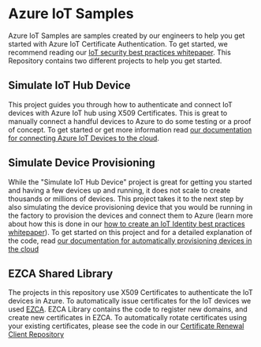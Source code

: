 # Azure IoT Samples
Azure IoT Samples are samples created by our engineers to help you get started with Azure IoT Certificate Authentication. To get started, we recommend reading our [IoT security best practices whitepaper](https://docs.keytos.io/azure-pki/azure-iot-hub/security-best-practices/). This Repository contains two different projects to help you get started.

## Simulate IoT Hub Device
This project guides you through how to authenticate and connect IoT devices with Azure IoT hub using X509 Certificates. This is great to manually connect a handful devices to Azure to do some testing or a proof of concept. To get started or get more information read [our documentation for connecting Azure IoT Devices to the cloud](https://docs.keytos.io/azure-pki/azure-iot-hub/certificate-based-authentication/).

## Simulate Device Provisioning
While the "Simulate IoT Hub Device" project is great for getting you started and having a few devices up and running, it does not scale to create thousands or millions of devices. This project takes it to the next step by also simulating the device provisioning device that you would be running in the factory to provision the devices and connect them to Azure (learn more about how this is done in our [how to create an IoT Identity best practices whitepaper](https://docs.keytos.io/azure-pki/azure-iot-hub/security-best-practices/#creating-the-identity)). To get started on this project and for a detailed explanation of the code, read [our documentation for automatically provisioning devices in the cloud](https://docs.keytos.io/azure-pki/azure-iot-hub/how-to-create-azure-device-provisioning-service/)

## EZCA Shared Library
The projects in this repository use X509 Certificates to authenticate the IoT devices in Azure. To automatically issue certificates for the IoT devices we used [EZCA](https://www.keytos.io/azure-pki.html). EZCA Library contains the code to register new domains, and create new certificates in EZCA. To automatically rotate certificates using your existing certificates, please see the code in our [Certificate Renewal Client Repository](https://github.com/markeytos/Certificate-Renewal-Client)